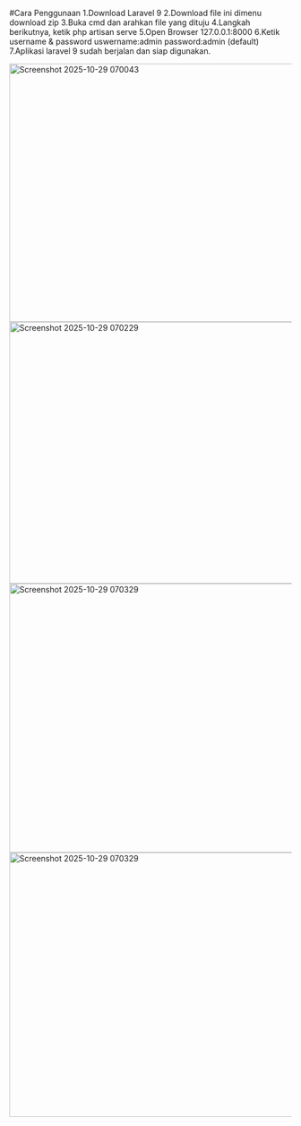 #Cara Penggunaan 
1.Download Laravel 9
2.Download file ini dimenu download zip
3.Buka cmd dan arahkan file yang dituju 
4.Langkah berikutnya, ketik php artisan serve 
5.Open Browser 127.0.0.1:8000
6.Ketik username & password
   uswername:admin 
   password:admin (default)
7.Aplikasi laravel 9 sudah berjalan dan siap digunakan.

<img width="958" height="461" alt="Screenshot 2025-10-29 070043" src="https://github.com/user-attachments/assets/173454cf-ec10-4b63-a850-ddc7951e3949" />
<img width="958" height="467" alt="Screenshot 2025-10-29 070229" src="https://github.com/user-attachments/assets/2e41f1b7-74c0-4e7c-9462-663c2fe42902" />
<img width="959" height="480" alt="Screenshot 2025-10-29 070329" src="https://github.com/user-attachments/assets/1cea0eba-8471-4bd5-9180-56a45027a73b" />
<img width="959" height="472" alt="Screenshot 2025-10-29 070329" src="https://github.com/user-attachments/assets/2d773d45-b5fe-4142-80f7-3acdbc8d49ac" />
